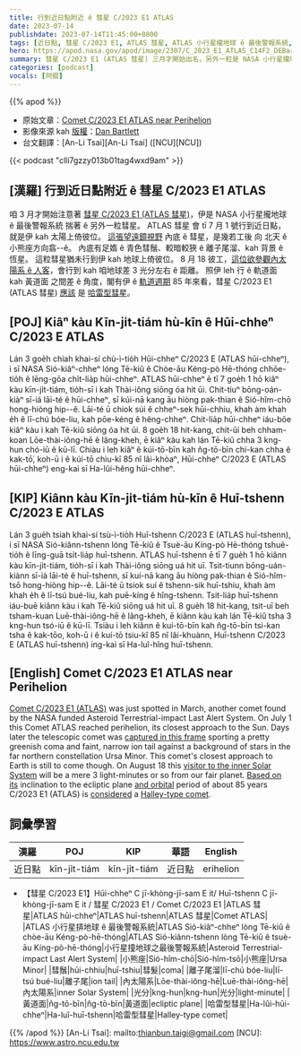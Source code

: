 ```yaml
---
title: 行到近日點附近 ê 彗星 C/2023 E1 ATLAS
date: 2023-07-14
publishdate: 2023-07-14T11:45:00+0800
tags: [近日點, 彗星 C/2023 E1, ATLAS 彗星, ATLAS 小行星攏地球 ê 最後警報系統, ATLAS, 小熊座, 彗鬚, 離子尾溜, 內太陽系, 光分, 黃道面, 哈雷型彗星]
hero: https://apod.nasa.gov/apod/image/2307/C_2023_E1_ATLAS_C14F2_DEBartlett1024.jpg
summary: 彗星 C/2023 E1 (ATLAS 彗星) 三月才開始出名，另外一粒是 NASA 小行星攏地球 ê 最後警報系統 揣著 ê 彗星。
categories: [podcast]
vocals: [阿錕]
---
```


{{% apod %}}

- 原始文章：[Comet C/2023 E1 ATLAS near Perihelion](https://apod.nasa.gov/apod/ap230714.html)
- 影像來源 kah [版權][copyright]：[Dan Bartlett](https://www.astrobin.com/users/h2ologg/)
- 台文翻譯：[An-Li Tsai][An-Li Tsai] ([NCU][NCU])

{{< podcast "clli7gzzy013b01tag4wxd9am" >}}

## [漢羅] 行到近日點附近 ê 彗星 C/2023 E1 ATLAS
咱 3 月才開始注意著 [彗星 C/2023 E1 (ATLAS 彗星)][Comet C/2023 E1 (ATLAS)]，伊是 NASA 小行星攏地球 ê 最後警報系統 揣著 ê 另外一粒彗星。
ATLAS 彗星 會 tī 7 月 1 號行到近日點，就是伊 kah 太陽上倚彼位。
[這張望遠鏡視野][captured in this frame] 內底 ê 彗星，是幾若工後 向 北天 ê 小熊座方向翕--ê。
內底有足媠 ê 青色彗鬚、較暗較狹 ê 離子尾溜、kah 背景 ê 恆星。
這粒彗星猶未行到伊 kah 地球上倚彼位。
8 月 18 彼工，[這位欲參觀內太陽系 ê 人客][visitor to the inner Solar System]，會行到 kah 咱地球差 3 光分左右 ê 距離。
照伊 leh 行 ê 軌道面 kah 黃道面 之間差 ê 角度，閣有伊 ê [軌道週期][and orbital] 85 年來看，彗星 C/2023 E1 (ATLAS 彗星) [應該][considered] 是 [哈雷型彗星][Halley-type comet]。

## [POJ] Kiâⁿ kàu Kīn-ji̍t-tiám hù-kīn ê Hūi-chheⁿ C/2023 E ATLAS
Lán 3 goe̍h chiah khai-sí chù-ì-tio̍h Hūi-chheⁿ C/2023 E (ATLAS hūi-chheⁿ), i sī NASA Sió-kiâⁿ-chheⁿ lóng Tē-kiû ê Chòe-āu Kéng-pò Hē-thóng chhōe-tio̍h ê lēng-gōa chi̍t-lia̍p hūi-chheⁿ.
ATLAS hūi-chheⁿ ē tī 7 goe̍h 1 hō kiâⁿ kàu kīn-ji̍t-tiám, tio̍h-sī i kah Thài-iông siōng óa hit ūi.
Chit-tiuⁿ bōng-oán-kiàⁿ sī-iá lāi-té ê hūi-chheⁿ, sī kúi-nā kang āu hiòng pak-thian ê Sió-hîm-chō hong-hiòng hip--ê.
Lāi-té ū chiok súi ê chheⁿ-sek hūi-chhiu, khah àm khah e̍h ê lī-chú bóe-liu, kah pōe-kéng ê hêng-chheⁿ.
Chit-lia̍p hūi-chheⁿ iáu-bōe kiâⁿ kàu i kah Tē-kiû siōng óa hit ūi.
8 goe̍h 18 hit-kang, chit-ūi beh chham-koan Lōe-thài-iông-hē ê lâng-kheh, ē kiâⁿ kàu kah lán Tē-kiû chha 3 kng-hun chó-iū ê kū-lī.
Chiàu i leh kiâⁿ ê kúi-tō-bīn kah n̂g-tō-bīn chi-kan chha ê kak-tō͘, koh-ū i ê kúi-tō chiu-kî 85 nî lâi-khòaⁿ, Hūi-chheⁿ C/2023 E (ATLAS hūi-chheⁿ) eng-kai sī Ha-lûi-hêng hūi-chheⁿ.

## [KIP] Kiânn kàu Kīn-ji̍t-tiám hù-kīn ê Huī-tshenn C/2023 E ATLAS
Lán 3 gue̍h tsiah khai-sí tsù-ì-tio̍h Huī-tshenn C/2023 E (ATLAS huī-tshenn), i sī NASA Sió-kiânn-tshenn lóng Tē-kiû ê Tsuè-āu Kíng-pò Hē-thóng tshuē-tio̍h ê līng-guā tsi̍t-lia̍p huī-tshenn.
ATLAS huī-tshenn ē tī 7 gue̍h 1 hō kiânn kàu kīn-ji̍t-tiám, tio̍h-sī i kah Thài-iông siōng uá hit uī.
Tsit-tiunn bōng-uán-kiànn sī-iá lāi-té ê huī-tshenn, sī kuí-nā kang āu hiòng pak-thian ê Sió-hîm-tsō hong-hiòng hip--ê.
Lāi-té ū tsiok suí ê tshenn-sik huī-tshiu, khah àm khah e̍h ê lī-tsú bué-liu, kah puē-kíng ê hîng-tshenn.
Tsit-lia̍p huī-tshenn iáu-buē kiânn kàu i kah Tē-kiû siōng uá hit uī.
8 gue̍h 18 hit-kang, tsit-uī beh tsham-kuan Luē-thài-iông-hē ê lâng-kheh, ē kiânn kàu kah lán Tē-kiû tsha 3 kng-hun tsó-iū ê kū-lī.
Tsiàu i leh kiânn ê kuí-tō-bīn kah n̂g-tō-bīn tsi-kan tsha ê kak-tōo, koh-ū i ê kuí-tō tsiu-kî 85 nî lâi-khuànn, Huī-tshenn C/2023 E (ATLAS huī-tshenn) ing-kai sī Ha-luî-hîng huī-tshenn.

## [English] Comet C/2023 E1 ATLAS near Perihelion
[Comet C/2023 E1 (ATLAS)][Comet C/2023 E1 (ATLAS)] was just spotted in March, another comet found by the NASA funded Asteroid Terrestrial-impact Last Alert System.
On July 1 this Comet ATLAS reached perihelion, its closest approach to the Sun.
Days later the telescopic comet was [captured in this frame][captured in this frame] sporting a pretty greenish coma and faint, narrow ion tail against a background of stars in the far northern constellation Ursa Minor.
This comet's closest approach to Earth is still to come though.
On August 18 this [visitor to the inner Solar System][visitor to the inner Solar System] will be a mere 3 light-minutes or so from our fair planet.
[Based on its][Based on its] inclination to the ecliptic plane [and orbital][and orbital] period of about 85 years C/2023 E1 (ATLAS) is [considered][considered] a [Halley-type comet][Halley-type comet].

## 詞彙學習

|漢羅|POJ|KIP|華語|English|
|-|-|-|-|-|
|近日點|kīn-ji̍t-tiám|kīn-ji̍t-tiám|近日點|erihelion|
- 【彗星 C/2023 E1】Hūi-chheⁿ C jī-khòng-jī-sam E it/ Huī-tshenn C jī-khòng-jī-sam E it / 彗星 C/2023 E1 / Comet C/2023 E1
|ATLAS 彗星|ATLAS hūi-chheⁿ|ATLAS huī-tshenn|ATLAS 彗星|Comet ATLAS|
|ATLAS 小行星挵地球 ê 最後警報系統|ATLAS Sió-kiâⁿ-chheⁿ lòng Tē-kiû ê chòe-āu Kéng-pò-hē-thóng|ATLAS Sió-kiânn-tshenn lòng Tē-kiû ê tsuè-āu Kíng-pò-hē-thóng|小行星撞地球之最後警報系統|Asteroid Terrestrial-impact Last Alert System|
|小熊座|Sió-hîm-chō|Sió-hîm-tsō|小熊座|Ursa Minor|
|彗鬚|hūi-chhiu|huī-tshiu|彗髮|coma|
|離子尾溜|lī-chú bóe-liu|lī-tsú bué-liu|離子尾|ion tail|
|內太陽系|Lōe-thài-iông-hē|Luē-thài-iông-hē|內太陽系|inner Solar System|
|光分|kng-hun|kng-hun|光分|light-minute|
|黃道面|n̂g-tō-bīn|n̂g-tō-bīn|黃道面|ecliptic plane|
|哈雷型彗星|Ha-lûi-hūi-chheⁿ|Ha-luî-huī-tshenn|哈雷型彗星|Halley-type comet|

{{% /apod %}}
[An-Li Tsai]: mailto:thianbun.taigi@gmail.com
[NCU]: https://www.astro.ncu.edu.tw

[copyright]: https://apod.nasa.gov/apod/fap/lib/about_apod.html#srapply
[License]: https://creativecommons.org/licenses/by/2.0/

[Comet C/2023 E1 (ATLAS)]:https://theskylive.com/c2023e1-info
[captured in this frame]:https://www.astrobin.com/03ejcp/B/
[visitor to the inner Solar System]:https://solarsystem.nasa.gov/asteroids-comets-and-meteors/comets/overview/
[Based on its]:https://minorplanetcenter.net/db_search/show_object?object_id=C/2023+E1
[and orbital]:https://ssd.jpl.nasa.gov/tools/sbdb_lookup.html#/?sstr=C%2F2023%20E1
[considered]:https://ui.adsabs.harvard.edu/abs/2014A%26A...563A.122W/abstract
[Halley-type comet]:https://astronomy.swin.edu.au/cosmos/h/halley-type+comets
